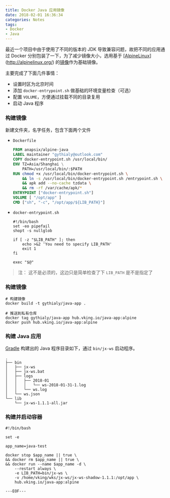 ```yaml
---
title: Docker Java 应用镜像
date: 2018-02-01 16:36:34
categories: Notes
tags:
- Docker
- Java
---
```


最近一个项目中由于使用了不同的版本的 JDK 导致兼容问题，故把不同的应用通过 Docker 分别包装了一下，为了减少镜像大小，选用基于 [[AlpineLinux](http://alpinelinux.org/)](http://alpinelinux.org/) 的[镜像](https://github.com/anapsix/docker-alpine-java)作为基础镜像。

主要完成了下面几件事情：

- 设置时区为北京时间
- 添加 `docker-entrypoint.sh`  做基础的环境变量检查（可选）
- 配置 `VOLUME`，方便通过挂载不同的目录复用
- 启动 Java 程序

### 构建镜像
新建文件夹，名字任务，包含下面两个文件

- `Dockerfile` 

  ```dockerfile
  FROM anapsix/alpine-java
  LABEL maintainer "gythialy@outlook.com"
  COPY docker-entrypoint.sh /usr/local/bin/
  ENV TZ=Asia/Shanghai \
      PATH=/usr/local/bin/:$PATH 
  RUN chmod +x /usr/local/bin/docker-entrypoint.sh \
      && ln -s /usr/local/bin/docker-entrypoint.sh /entrypoint.sh \
      && apk add --no-cache tzdata \
      && rm -rf /var/cache/apk/* 
  ENTRYPOINT ["docker-entrypoint.sh"]
  VOLUME [ "/opt/app" ]
  CMD ["sh", "-c", "/opt/app/${LIB_PATH}"]
  ```
- `docker-entrypoint.sh` 

  ```shell
  #!/bin/bash
  set -eo pipefail
  shopt -s nullglob

  if [ -z "$LIB_PATH" ]; then
      echo >&2 'You need to specify LIB_PATH'
      exit 1
  fi

  exec "$@"
  ```
> 注： 这不是必须的，这边只是简单检查了下 `LIB_PATH` 是不是指定了

### 构建镜像

```shell
# 构建镜像
docker build -t gythialy/java-app . 

# 推送到私有仓库
docker tag gythialy/java-app hub.vking.io/java-app:alpine 
docker push hub.vking.io/java-app:alpine 
```

### 构建 Java 应用

[Gradle](https://gradle.org/) 构建出的 Java 程序目录如下，通过 `bin/jx-ws` 启动程序。 
```
.
├── bin
│   ├── jx-ws
│   ├── jx-ws.bat
│   ├── logs
│   │   ├── 2018-01
│   │   │   └── ws-2018-01-31-1.log
│   │   └── ws.log
│   └── ws.json
└── lib
    └── jx-ws-1.1.1-all.jar

```
### 构建并启动容器

```shell
#!/bin/bash

set -e

app_name=java-test

docker stop $app_name || true \
&& docker rm $app_name || true \
&& docker run --name $app_name -d \
    --restart always \
    -e LIB_PATH=bin/jx-ws \
    -v /home/vking/wks/jx-ws/jx-ws-shadow-1.1.1:/opt/app \
    hub.vking.io/java-app:alpine
```


`---EOF---`